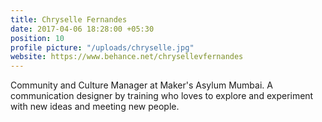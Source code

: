 ```yaml
---
title: Chryselle Fernandes
date: 2017-04-06 18:28:00 +05:30
position: 10
profile picture: "/uploads/chryselle.jpg"
website: https://www.behance.net/chrysellevfernandes
---
```


Community and Culture Manager at Maker's Asylum Mumbai. A communication designer by training who loves to explore and experiment with new ideas and meeting new people. 